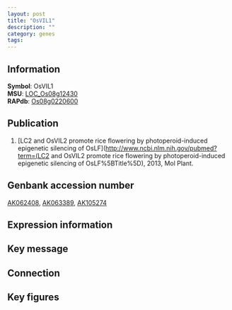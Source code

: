 ```yaml
---
layout: post
title: "OsVIL1"
description: ""
category: genes
tags: 
---
```


## Information
__Symbol__: OsVIL1  
__MSU__: [LOC_Os08g12430](http://rice.plantbiology.msu.edu/cgi-bin/ORF_infopage.cgi?orf=LOC_Os08g12430)  
__RAPdb__: [Os08g0220600](http://rapdb.dna.affrc.go.jp/viewer/gbrowse_details/irgsp1?name=Os08g0220600)  

## Publication
1. [LC2 and OsVIL2 promote rice flowering by photoperoid-induced epigenetic silencing of OsLF](http://www.ncbi.nlm.nih.gov/pubmed?term=(LC2 and OsVIL2 promote rice flowering by photoperoid-induced epigenetic silencing of OsLF%5BTitle%5D), 2013, Mol Plant.

## Genbank accession number
[AK062408](http://www.ncbi.nlm.nih.gov/nuccore/AK062408), [AK063389](http://www.ncbi.nlm.nih.gov/nuccore/AK063389), [AK105274](http://www.ncbi.nlm.nih.gov/nuccore/AK105274)

## Expression information

## Key message

## Connection

## Key figures


